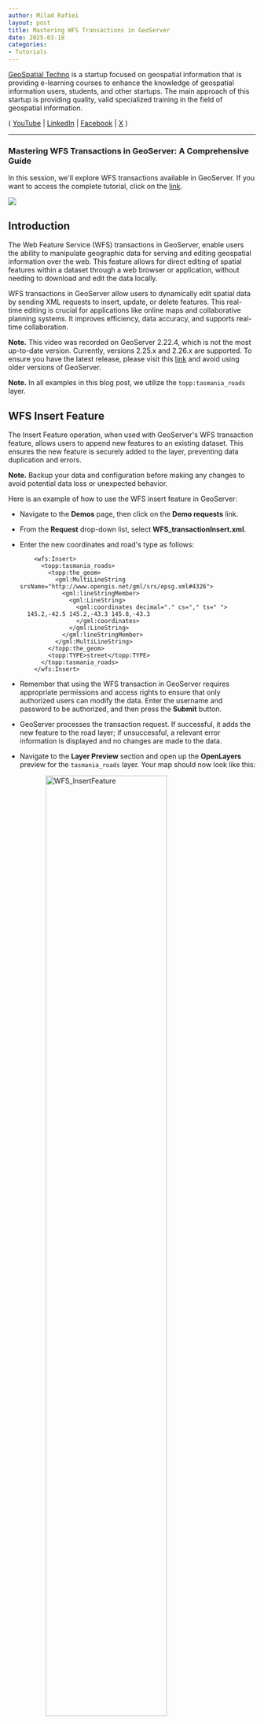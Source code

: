 ```yaml
---
author: Milad Rafiei
layout: post
title: Mastering WFS Transactions in GeoServer
date: 2025-03-18
categories:   
- Tutorials
---
```


[GeoSpatial Techno](https://www.youtube.com/@geospatialtechno) is a startup focused on geospatial information that is providing e-learning courses to enhance the knowledge of geospatial information users, students, and other startups. The main approach of this startup is providing quality, valid specialized training in the field of geospatial information.

( [YouTube](https://www.youtube.com/@geospatialtechno)
| [LinkedIn](https://www.linkedin.com/in/geospatialtechno)
| [Facebook](https://www.facebook.com/geospatialtechno)
| [X](https://twitter.com/geospatialtechn)
)

----

### Mastering WFS Transactions in GeoServer: A Comprehensive Guide
In this session, we'll explore WFS transactions available in GeoServer. If you want to access the complete tutorial, click on the [link](https://www.youtube.com/watch?v=TIlo7UOAXKg&list=PL_ITaxp1Ob4sjk24Stboa5XbO0LGdEKbL).

[![](https://img.youtube.com/vi/TIlo7UOAXKg/0.jpg)](https://www.youtube.com/watch?v=TIlo7UOAXKg&list=PL_ITaxp1Ob4sjk24Stboa5XbO0LGdEKbL)

## Introduction
The Web Feature Service (WFS) transactions in GeoServer, enable users the ability to manipulate geographic data for serving and editing geospatial information over the web. This feature allows for direct editing of spatial features within a dataset through a web browser or application, without needing to download and edit the data locally.

WFS transactions in GeoServer allow users to dynamically edit spatial data by sending XML requests to insert, update, or delete features. This real-time editing is crucial for applications like online maps and collaborative planning systems. It improves efficiency, data accuracy, and supports real-time collaboration.

**Note.** This video was recorded on GeoServer 2.22.4, which is not the most up-to-date version. Currently, versions 2.25.x and 2.26.x are supported. To ensure you have the latest release, please visit this [link](https://geoserver.org/download/) and avoid using older versions of GeoServer.

**Note.** In all examples in this blog post, we utilize the `topp:tasmania_roads` layer.

## WFS Insert Feature
The Insert Feature operation, when used with GeoServer's WFS transaction feature, allows users to append new features to an existing dataset. This ensures the new feature is securely added to the layer, preventing data duplication and errors.

**Note.** Backup your data and configuration before making any changes to avoid potential data loss or unexpected behavior.

Here is an example of how to use the WFS insert feature in GeoServer:
- Navigate to the **Demos** page, then click on the **Demo requests** link.
- From the **Request** drop-down list, select **WFS_transactionInsert.xml**.
- Enter the new coordinates and road's type as follows:

          <wfs:Insert>
            <topp:tasmania_roads>
              <topp:the_geom>
                <gml:MultiLineString srsName="http://www.opengis.net/gml/srs/epsg.xml#4326">
                  <gml:lineStringMember>
                    <gml:LineString>
                      <gml:coordinates decimal="." cs="," ts=" ">
        145.2,-42.5 145.2,-43.3 145.8,-43.3
                      </gml:coordinates>
                    </gml:LineString>
                  </gml:lineStringMember>
                </gml:MultiLineString>
              </topp:the_geom>
              <topp:TYPE>street</topp:TYPE>
            </topp:tasmania_roads>
          </wfs:Insert>

- Remember that using the WFS transaction in GeoServer requires appropriate permissions and access rights to ensure that only authorized users can modify the data. Enter the username and password to be authorized, and then press the **Submit** button.
- GeoServer processes the transaction request. If successful, it adds the new feature to the road layer; if unsuccessful, a relevant error information is displayed and no changes are made to the data.
- Navigate to the **Layer Preview** section and open up the **OpenLayers** preview for the `tasmania_roads` layer. Your map should now look like this:

<img src="/img/posts/2.26/WFS_InsertFeature.png" alt="WFS_InsertFeature" style="display:block; margin-left:auto; margin-right:auto; width:70%;"/>

You have successfully used the insert feature with WFS transaction in GeoServer to add a new street to your dataset.


## WFS Update Feature
The Update feature of the WFS transaction in GeoServer enables users to modify existing features within a geospatial dataset. By submitting a request that specifies both the feature type and the desired changes to attributes and geometry, users can efficiently update specific attributes while altering the shape, location, and size of various features.

Here are the steps to perform an update feature with WFS transaction in GeoServer:
- Select **WFS_transactionUpdateGeom.xml** from the **Request** drop-down list, then edit the codes as follows:

        <wfs:Update typeName="topp:tasmania_roads">
          <wfs:Property>
            <wfs:Name>the_geom</wfs:Name>
            <wfs:Value>
              <gml:MultiLineString srsName="http://www.opengis.net/gml/srs/epsg.xml#4326">
                <gml:lineStringMember>
                  <gml:LineString>
                    <gml:coordinates>145.55,-42.7 145.04,-43.04 145.8,-43.4</gml:coordinates>
                  </gml:LineString>
                </gml:lineStringMember>
              </gml:MultiLineString>
            </wfs:Value>
          </wfs:Property>
          <ogc:Filter>
            <ogc:FeatureId fid="tasmania_roads.15"/>
          </ogc:Filter>
        </wfs:Update>

- Enter the username and password to be authorized, and then press the **Submit** button.
- After the GeoServer has processed the transaction request, go back to the **Layer Preview** section and open up the **OpenLayers** preview for the `tasmania_roads` layer. Your map should now look like this:

<img src="/img/posts/2.26/WFS_UpdateFeature.png" alt="WFS_UpdateFeature" style="display:block; margin-left:auto; margin-right:auto; width:70%;"/>


## WFS Delete Feature
This operation allows users to selectively remove specific features from a dataset by providing their unique identifiers. The process of deleting features can be seamlessly executed through the WFS transaction capabilities in GeoServer.

This functionality gives users more control over their geospatial database, helping them manage and manipulate data efficiently. As an example, let's remove the features whose type attribute is equal to `road`. To do this, follow the steps displayed on the screen:

- Select **WFS_transactionDelete.xml** from the **Request** drop-down list, then edit the codes as follows:

        <wfs:Delete typeName="topp:tasmania_roads">
          <ogc:Filter>
            <ogc:PropertyIsEqualTo>
              <ogc:PropertyName>topp:TYPE</ogc:PropertyName>
              <ogc:Literal>road</ogc:Literal>
            </ogc:PropertyIsEqualTo>
          </ogc:Filter>
        </wfs:Delete>

- Enter the username and password to be authorized, and then press the **Submit** button.
- After the GeoServer has processed the transaction request, preview for the `tasmania_roads` layer. As you can see, the features of type `Road` have been deleted.

<img src="/img/posts/2.26/WFS_DeleteFeature.png" alt="WFS_DeleteFeature" style="display:block; margin-left:auto; margin-right:auto; width:70%;"/>

Remember that you can define filter conditions to remove the specific features using the WFS Delete transaction. This can include feature IDs, attributes, spatial extent or other criteria.

- Again, select **WFS_transactionDelete.xml** from the **Request** drop-down list, then edit the codes as follows:

        <wfs:Delete typeName="topp:tasmania_roads">
          <ogc:Filter>
            <ogc:FeatureId fid="tasmania_roads.15"/>
          </ogc:Filter>
        </wfs:Delete>

- Enter the username and password to be authorized, and then press the **Submit** button.
- After the GeoServer has processed the transaction request, open the **OpenLayers** preview for the `tasmania_roads` layer from the **Layer Preview** section. As you can see, the `fid 15` has been deleted.

----

In this session, we took a brief journey to explore SLD styles and various filters in GeoServer. If you want to access the complete tutorial, click on the  [link](https://www.youtube.com/watch?v=TIlo7UOAXKg&list=PL_ITaxp1Ob4sjk24Stboa5XbO0LGdEKbL).